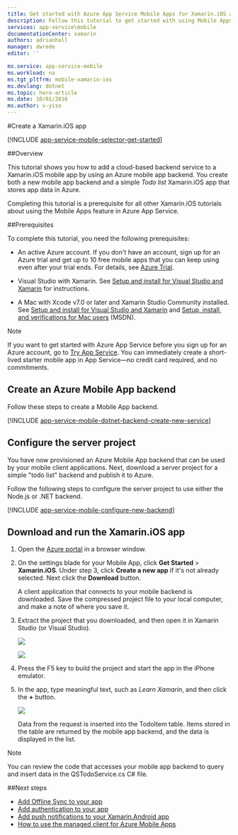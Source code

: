 ```yaml
---
title: Get started with Azure App Service Mobile Apps for Xamarin.iOS apps | Azure
description: Follow this tutorial to get started with using Mobile Apps for Xamarin.iOS development.
services: app-service\mobile
documentationCenter: xamarin
authors: adrianhall
manager: dwrede
editor: ''

ms.service: app-service-mobile
ms.workload: na
ms.tgt_pltfrm: mobile-xamarin-ios
ms.devlang: dotnet
ms.topic: hero-article
ms.date: 10/01/2016
ms.author: v-yiso
---
```


#Create a Xamarin.iOS app

[!INCLUDE [app-service-mobile-selector-get-started](../../includes/app-service-mobile-selector-get-started.md)]

##Overview

This tutorial shows you how to add a cloud-based backend service to a Xamarin.iOS mobile app by using an Azure mobile app backend.  You
create both a new mobile app backend and a simple _Todo list_ Xamarin.iOS app that stores app data in Azure.

Completing this tutorial is a prerequisite for all other Xamarin.iOS tutorials about using the Mobile Apps feature in Azure App Service.

##Prerequisites

To complete this tutorial, you need the following prerequisites:

* An active Azure account. If you don't have an account, sign up for an Azure trial and get up to 10 free mobile apps that you
  can keep using even after your trial ends. For details, see [Azure Trial](https://www.azure.cn/pricing/1rmb-trial/).

* Visual Studio with Xamarin. See [Setup and install for Visual Studio and Xamarin](https://msdn.microsoft.com/zh-cn/library/mt613162.aspx) for instructions.

* A Mac with Xcode v7.0 or later and Xamarin Studio Community installed. See
  [Setup and install for Visual Studio and Xamarin](https://msdn.microsoft.com/zh-cn/library/mt613162.aspx) and
  [Setup, install, and verifications for Mac users](https://msdn.microsoft.com/zh-cn/library/mt488770.aspx) (MSDN).

>[!NOTE]
> If you want to get started with Azure App Service before you sign up for an Azure account, go to
>[Try App Service](https://tryappservice.azure.com/?appServiceName=mobile). You can immediately create a short-lived starter
>mobile app in App Service—no credit card required, and no commitments.

## Create an Azure Mobile App backend

Follow these steps to create a Mobile App backend.

[!INCLUDE [app-service-mobile-dotnet-backend-create-new-service](../../includes/app-service-mobile-dotnet-backend-create-new-service.md)]

## Configure the server project

You have now provisioned an Azure Mobile App backend that can be used by your mobile client applications. Next, download a server
project for a simple "todo list" backend and publish it to Azure.

Follow the following steps to configure the server project to use either the Node.js or .NET backend.

[!INCLUDE [app-service-mobile-configure-new-backend](../../includes/app-service-mobile-configure-new-backend.md)]

## Download and run the Xamarin.iOS app

1. Open the [Azure portal] in a browser window.

2. On the settings blade for your Mobile App, click **Get Started** > **Xamarin.iOS**. Under step 3, click **Create a new app** if it's not
   already selected.  Next click the **Download** button.

      A client application that connects to your mobile backend is downloaded. Save the compressed project file to
    your local computer, and make a note of where you save it.

3. Extract the project that you downloaded, and then open it in Xamarin Studio (or Visual Studio).

    ![][9]

    ![][8]

4. Press the F5 key to build the project and start the app in the iPhone emulator.

5. In the app, type meaningful text, such as _Learn Xamarin_, and then click the **+** button.

    ![][10]

    Data from the request is inserted into the TodoItem table. Items stored in the table are returned by the mobile app backend, and the
    data is displayed in the list.

>[!NOTE]
>You can review the code that accesses your mobile app backend to query and insert data in the QSTodoService.cs C# file.

##Next steps

* [Add Offline Sync to your app](./app-service-mobile-xamarin-ios-get-started-offline-data.md)
* [Add authentication to your app ](./app-service-mobile-xamarin-ios-get-started-users.md)
* [Add push notifications to your Xamarin.Android app](./app-service-mobile-xamarin-ios-get-started-push.md)
* [How to use the managed client for Azure Mobile Apps](./app-service-mobile-dotnet-how-to-use-client-library.md)

<!-- Anchors. -->
[Getting started with mobile app backends]:#getting-started
[Create a new mobile app backend]:#create-new-service
[Next Steps]:#next-steps

<!-- Images. -->
[6]: ./media/app-service-mobile-xamarin-ios-get-started/xamarin-ios-quickstart.png
[8]: ./media/app-service-mobile-xamarin-ios-get-started/mobile-xamarin-project-ios-vs.png
[9]: ./media/app-service-mobile-xamarin-ios-get-started/mobile-xamarin-project-ios-xs.png
[10]: ./media/app-service-mobile-xamarin-ios-get-started/mobile-quickstart-startup-ios.png

<!-- URLs. -->
[Azure portal]: https://portal.azure.cn/